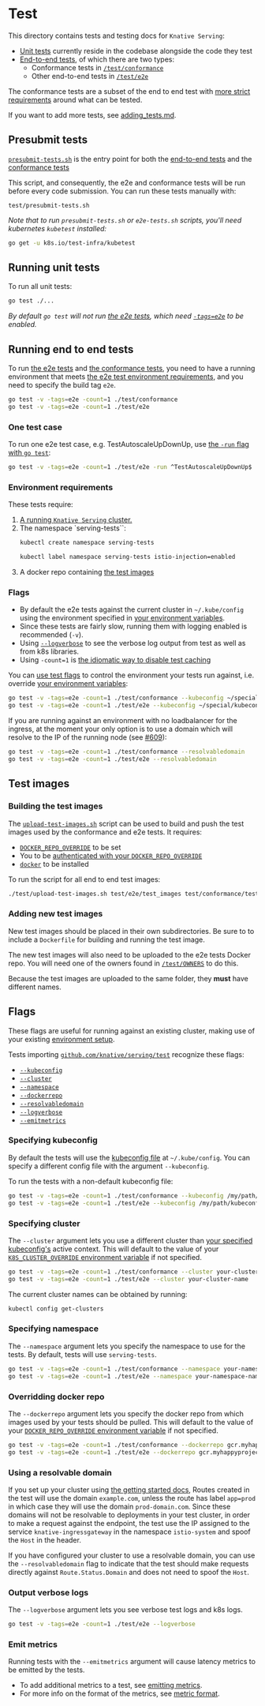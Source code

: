 # Test

This directory contains tests and testing docs for `Knative Serving`:

* [Unit tests](#running-unit-tests) currently reside in the codebase alongside the code they test
* [End-to-end tests](#running-end-to-end-tests), of which there are two types:
  * Conformance tests in [`/test/conformance`](./conformance)
  * Other end-to-end tests in [`/test/e2e`](./e2e)

The conformance tests are a subset of the end to end test with [more strict requirements](./conformance/README.md#requirements) around what can be tested.

If you want to add more tests, see [adding_tests.md](./adding_tests.md).

## Presubmit tests

[`presubmit-tests.sh`](./presubmit-tests.sh) is the entry point for both the [end-to-end tests](/test/e2e) and the [conformance tests](/test/conformance)

This script, and consequently, the e2e and conformance tests will be run before every code submission. You can run these tests manually with:

```shell
test/presubmit-tests.sh
```

_Note that to run `presubmit-tests.sh` or `e2e-tests.sh` scripts, you'll need kubernetes `kubetest` installed:_

```bash
go get -u k8s.io/test-infra/kubetest
```

## Running unit tests

To run all unit tests:

```bash
go test ./...
```

_By default `go test` will not run [the e2e tests](#running-end-to-end-tests), which need [`-tags=e2e`](#running-end-to-end-tests) to be enabled._


## Running end to end tests

To run [the e2e tests](./e2e) and [the conformance tests](./conformance), you need to have a running environment that meets
[the e2e test environment requirements](#environment-requirements), and you need to specify the build tag `e2e`.

```bash
go test -v -tags=e2e -count=1 ./test/conformance
go test -v -tags=e2e -count=1 ./test/e2e
```

### One test case

To run one e2e test case, e.g. TestAutoscaleUpDownUp, use [the `-run` flag with `go test`](https://golang.org/cmd/go/#hdr-Testing_flags):

```bash
go test -v -tags=e2e -count=1 ./test/e2e -run ^TestAutoscaleUpDownUp$
```

### Environment requirements

These tests require:

1. [A running `Knative Serving` cluster.](/DEVELOPMENT.md#getting-started)
2. The namespace `serving-tests``:
    ```bash
    kubectl create namespace serving-tests

    kubectl label namespace serving-tests istio-injection=enabled    
    ```
3. A docker repo containing [the test images](#test-images)

### Flags

* By default the e2e tests against the current cluster in `~/.kube/config`
  using the environment specified in [your environment variables](/DEVELOPMENT.md#environment-setup).
* Since these tests are fairly slow, running them with logging
  enabled is recommended (`-v`).
* Using [`--logverbose`](#output-verbose-log) to see the verbose log output from test as well as from k8s libraries.
* Using `-count=1` is [the idiomatic way to disable test caching](https://golang.org/doc/go1.10#test)

You can [use test flags](#flags) to control the environment
your tests run against, i.e. override [your environment variables](/DEVELOPMENT.md#environment-setup):

```bash
go test -v -tags=e2e -count=1 ./test/conformance --kubeconfig ~/special/kubeconfig --cluster myspecialcluster --dockerrepo myspecialdockerrepo
go test -v -tags=e2e -count=1 ./test/e2e --kubeconfig ~/special/kubeconfig --cluster myspecialcluster --dockerrepo myspecialdockerrepo
```

If you are running against an environment with no loadbalancer for the ingress, at the moment
your only option is to use a domain which will resolve to the IP of the running node (see
[#609](https://github.com/knative/serving/issues/609)):

```bash
go test -v -tags=e2e -count=1 ./test/conformance --resolvabledomain
go test -v -tags=e2e -count=1 ./test/e2e --resolvabledomain
```

## Test images

### Building the test images

The [`upload-test-images.sh`](./upload-test-images.sh) script can be used to build and push the
test images used by the conformance and e2e tests. It requires:

* [`DOCKER_REPO_OVERRIDE`](/DEVELOPMENT.md#environment-setup) to be set
* You to be [authenticated with your
  `DOCKER_REPO_OVERRIDE`](/docs/setting-up-a-docker-registry.md)
* [`docker`](https://docs.docker.com/install/) to be installed

To run the script for all end to end test images:

```bash
./test/upload-test-images.sh test/e2e/test_images test/conformance/test_images
```

### Adding new test images

New test images should be placed in their own subdirectories. Be sure to to include a `Dockerfile`
for building and running the test image.

The new test images will also need to be uploaded to the e2e tests Docker repo. You will need one
of the owners found in [`/test/OWNERS`](OWNERS) to do this.

Because the test images are uploaded to the same folder, they **must** have different names.

## Flags

These flags are useful for running against an existing cluster, making use of your existing
[environment setup](/DEVELOPMENT.md#environment-setup).

Tests importing [`github.com/knative/serving/test`](adding_tests.md#test-library) recognize these flags:

* [`--kubeconfig`](#specifying-kubeconfig)
* [`--cluster`](#specifying-cluster)
* [`--namespace`](#specifying-namespace)
* [`--dockerrepo`](#overriding-docker-repo)
* [`--resolvabledomain`](#using-a-resolvable-domain)
* [`--logverbose`](#output-verbose-logs)
* [`--emitmetrics`](#emit-metrics)

### Specifying kubeconfig

By default the tests will use the [kubeconfig
file](https://kubernetes.io/docs/concepts/configuration/organize-cluster-access-kubeconfig/)
at `~/.kube/config`.
You can specify a different config file with the argument `--kubeconfig`.

To run the tests with a non-default kubeconfig file:

```bash
go test -v -tags=e2e -count=1 ./test/conformance --kubeconfig /my/path/kubeconfig
go test -v -tags=e2e -count=1 ./test/e2e --kubeconfig /my/path/kubeconfig
```

### Specifying cluster

The `--cluster` argument lets you use a different cluster than [your specified
kubeconfig's](#specifying-kubeconfig) active context. This will default to the value
of your [`K8S_CLUSTER_OVERRIDE` environment variable](/DEVELOPMENT.md#environment-setup)
if not specified.

```bash
go test -v -tags=e2e -count=1 ./test/conformance --cluster your-cluster-name
go test -v -tags=e2e -count=1 ./test/e2e --cluster your-cluster-name
```

The current cluster names can be obtained by running:

```bash
kubectl config get-clusters
```

### Specifying namespace

The `--namespace` argument lets you specify the namespace to use for the
tests. By default, tests will use `serving-tests`.

```bash
go test -v -tags=e2e -count=1 ./test/conformance --namespace your-namespace-name
go test -v -tags=e2e -count=1 ./test/e2e --namespace your-namespace-name
```

### Overridding docker repo

The `--dockerrepo` argument lets you specify the docker repo from which images used
by your tests should be pulled. This will default to the value
of your [`DOCKER_REPO_OVERRIDE` environment variable](/DEVELOPMENT.md#environment-setup)
if not specified.

```bash
go test -v -tags=e2e -count=1 ./test/conformance --dockerrepo gcr.myhappyproject
go test -v -tags=e2e -count=1 ./test/e2e --dockerrepo gcr.myhappyproject
```

### Using a resolvable domain

If you set up your cluster using [the getting started
docs](/DEVELOPMENT.md#getting-started), Routes created in the test will
use the domain `example.com`, unless the route has label `app=prod` in which
case they will use the domain `prod-domain.com`.  Since these domains will not be
resolvable to deployments in your test cluster, in order to make a request
against the endpoint, the test use the IP assigned to the service
`knative-ingressgateway` in the namespace `istio-system` and spoof the `Host` in
the header.

If you have configured your cluster to use a resolvable domain, you can use the
`--resolvabledomain` flag to indicate that the test should make requests directly against
`Route.Status.Domain` and does not need to spoof the `Host`.

### Output verbose logs

The `--logverbose` argument lets you see verbose test logs and k8s logs.

```bash
go test -v -tags=e2e -count=1 ./test/e2e --logverbose
```

### Emit metrics

Running tests with the `--emitmetrics` argument will cause latency metrics to be emitted by
the tests.

* To add additional metrics to a test, see [emitting metrics](adding_tests.md#emit-metrics).
* For more info on the format of the metrics, see [metric format](adding_tests.md#metric-format).

